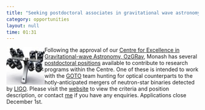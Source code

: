 ```yaml
---
title: "Seeking postdoctoral associates in gravitational wave astronomy"
category: opportunities
layout: null
time: 01:31
---
```

<!-- converted from blosxom format post using convert.pl dkg 22.1.2022 -->
<img src="images/goto_small.jpg" width="100" align="left">
Following the approval of our
<a href="http://ozgrav.org">Centre for Excellence in Gravitational-wave Astronomy, OzGRav</a>,
Monash has several 
<a href="http://careersmanager.pageuppeople.com/513/cw/en/job/553883/postdoctoral-research-fellow-in-astrophysics">postdoctoral positions</a>
available to contribute to research programs within the Centre. One of these
is intended to work with the 
<a href="http://goto-observatory.org">GOTO</a> team hunting for optical 
counterparts to the hotly-anticipated mergers of neutron-star binaries detected
by 
<a href="http://ligo.org">LIGO</a>. Please visit the 
<a href="http://careersmanager.pageuppeople.com/513/cw/en/job/553883/postdoctoral-research-fellow-in-astrophysics">website</a>
to view the criteria and position description, or
contact 
<a href="mailto:Duncan.Galloway@monash.edu">me</a> if you have any enquiries.
Applications close December 1st.
